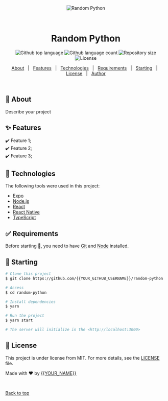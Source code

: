 <div align="center" id="top"> 
  <img src="./.github/app.gif" alt="Random Python" />

  &#xa0;

  <!-- <a href="https://randompython.netlify.app">Demo</a> -->
</div>

<h1 align="center">Random Python</h1>

<p align="center">
  <img alt="Github top language" src="https://img.shields.io/github/languages/top/{{YOUR_GITHUB_USERNAME}}/random-python?color=56BEB8">

  <img alt="Github language count" src="https://img.shields.io/github/languages/count/{{YOUR_GITHUB_USERNAME}}/random-python?color=56BEB8">

  <img alt="Repository size" src="https://img.shields.io/github/repo-size/{{YOUR_GITHUB_USERNAME}}/random-python?color=56BEB8">

  <img alt="License" src="https://img.shields.io/github/license/{{YOUR_GITHUB_USERNAME}}/random-python?color=56BEB8">

  <!-- <img alt="Github issues" src="https://img.shields.io/github/issues/{{YOUR_GITHUB_USERNAME}}/random-python?color=56BEB8" /> -->

  <!-- <img alt="Github forks" src="https://img.shields.io/github/forks/{{YOUR_GITHUB_USERNAME}}/random-python?color=56BEB8" /> -->

  <!-- <img alt="Github stars" src="https://img.shields.io/github/stars/{{YOUR_GITHUB_USERNAME}}/random-python?color=56BEB8" /> -->
</p>

<!-- Status -->

<!-- <h4 align="center"> 
	🚧  Random Python 🚀 Under construction...  🚧
</h4> 

<hr> -->

<p align="center">
  <a href="#dart-about">About</a> &#xa0; | &#xa0; 
  <a href="#sparkles-features">Features</a> &#xa0; | &#xa0;
  <a href="#rocket-technologies">Technologies</a> &#xa0; | &#xa0;
  <a href="#white_check_mark-requirements">Requirements</a> &#xa0; | &#xa0;
  <a href="#checkered_flag-starting">Starting</a> &#xa0; | &#xa0;
  <a href="#memo-license">License</a> &#xa0; | &#xa0;
  <a href="https://github.com/{{YOUR_GITHUB_USERNAME}}" target="_blank">Author</a>
</p>

<br>

## :dart: About ##

Describe your project

## :sparkles: Features ##

:heavy_check_mark: Feature 1;\
:heavy_check_mark: Feature 2;\
:heavy_check_mark: Feature 3;

## :rocket: Technologies ##

The following tools were used in this project:

- [Expo](https://expo.io/)
- [Node.js](https://nodejs.org/en/)
- [React](https://pt-br.reactjs.org/)
- [React Native](https://reactnative.dev/)
- [TypeScript](https://www.typescriptlang.org/)

## :white_check_mark: Requirements ##

Before starting :checkered_flag:, you need to have [Git](https://git-scm.com) and [Node](https://nodejs.org/en/) installed.

## :checkered_flag: Starting ##

```bash
# Clone this project
$ git clone https://github.com/{{YOUR_GITHUB_USERNAME}}/random-python

# Access
$ cd random-python

# Install dependencies
$ yarn

# Run the project
$ yarn start

# The server will initialize in the <http://localhost:3000>
```

## :memo: License ##

This project is under license from MIT. For more details, see the [LICENSE](LICENSE.md) file.


Made with :heart: by <a href="https://github.com/{{YOUR_GITHUB_USERNAME}}" target="_blank">{{YOUR_NAME}}</a>

&#xa0;

<a href="#top">Back to top</a>
